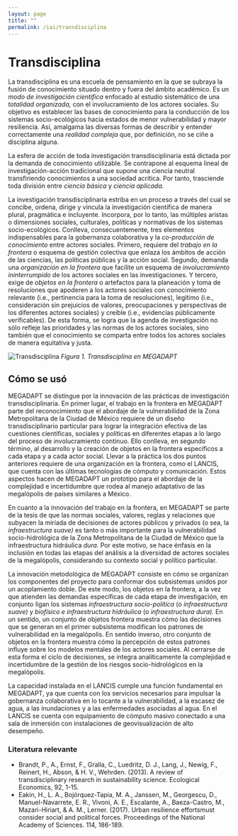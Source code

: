 ```yaml
---
layout: page
title: ""
permalink: /iai/transdisciplina
---
```


# Transdisciplina

La transdisciplina es una escuela de pensamiento en la que se subraya la fusión de conocimiento situado dentro y fuera del ámbito académico. Es un _modo de investigación científica_ enfocado al estudio sistemático de una _totalidad organizada,_ con el involucramiento de los actores sociales. Su objetivo es establecer las bases de conocimiento para la conducción de los sistemas socio-ecológicos hacia estados de menor vulnerabilidad y mayor resiliencia. Así, amalgama las diversas formas de describir y entender correctamente una _realidad compleja_ que, por definición, no se ciñe a disciplina alguna.

La esfera de acción de toda investigación transdisciplinaria está dictada por la demanda de conocimiento utilizable. Se contrapone al esquema lineal de investigación-acción tradicional que supone una ciencia neutral transfiriendo conocimientos a una sociedad acrítica. Por tanto, trasciende toda división entre _ciencia básica_ y _ciencia aplicada._

La investigación transdisciplinaria estriba en un proceso a través del cual se concibe, ordena, dirige y vincula la investigación científica de manera plural, pragmática e incluyente. Incorpora, por lo tanto, las múltiples aristas o dimensiones sociales, culturales, políticas y normativas de los sistemas socio-ecológicos. Conlleva, consecuentemente, tres elementos indispensables para la gobernanza colaborativa y la _co-producción de conocimiento_ entre actores sociales. Primero, requiere del _trabajo en la frontera_ o esquema de gestión colectiva que enlaza los ámbitos de acción de las ciencias, las políticas públicas y la acción social. Segundo, demanda una _organización en la frontera_ que facilite un esquema de _involucramiento ininterrumpido_ de los actores sociales en las investigaciones. Y tercero, exige de _objetos en la frontera_ o artefactos para la planeación y toma de resoluciones que apoderen a los actores sociales con conocimiento relevante (i.e., pertinencia para la toma de resoluciones), legítimo (i.e., consideración sin prejuicios de valores, preocupaciones y perspectivas de los diferentes actores sociales) y creíble (i.e., evidencias públicamente verificables). De esta forma, se logra  que la agenda de investigación no sólo refleje las prioridades y las normas de los actores sociales, sino también  que el conocimiento se comparta entre todos los actores sociales de manera equitativa y justa.

![Transdisciplina](/assets/proyectos_apc/iai/transdisciplina.png)
_Figura 1. Transdisciplina en MEGADAPT_
<br>

## Cómo se usó

MEGADAPT se distingue por la innovación de las prác­ticas de investigación transdisciplinaria. En primer lugar, el trabajo en la frontera en MEGADAPT parte del reconocimiento que el abordaje de la vulnerabilidad de la Zona Metropolitana de la Ciudad de México requiere de un diseño transdisciplinario particular para lograr la integración efectiva de las cuestiones científicas, sociales y políticas en diferentes etapas a lo largo del proceso de involucramiento continuo. Ello conlleva, en segundo término, al desarrollo y la creación de objetos en la frontera específicos a cada etapa y a cada actor social. Llevar a la práctica los dos puntos anteriores requiere de una organización en la frontera, como el LANCIS, que cuenta con las últimas tecnologías de cómputo y comunicación. Estos aspectos hacen de MEGADAPT un prototipo para el abordaje de la complejidad e incertidumbre que rodea al manejo adaptativo de las megalópolis de países similares a México.

En cuanto a la innovación del trabajo en la frontera, en MEGADAPT se parte de la tesis de que las normas sociales, valores, reglas y relaciones que subyacen la miríada de decisiones de actores públicos y privados (o sea, la _infraestructura suave)_ es tanto o más importante para la vulnerabilidad socio-hidrológica de la Zona Metropolitana de la Ciudad de México que la infraestructura hidráulica _dura._  Por este motivo, se hace énfasis en la inclusión en todas las etapas del análisis a la diversidad de actores sociales de la megalópolis, considerando su contexto social y político particular.

La innovación metodológica de MEGADAPT consiste en cómo se organizan los componentes del proyecto para conformar dos subsistemas unidos por un acoplamiento doble. De este modo, los objetos en la frontera, a la vez que atienden las demandas específicas de cada etapa de investigación, en conjunto ligan los sistemas _infraestructura socio-política_ (o _infraestructura suave)_ y _biofísico e infraestructura hidráulica_ (o _infraestructura dura)._ En un sentido, un conjunto de objetos frontera muestra cómo las decisiones que se generan en el primer subsistema modifican los patrones de vulnerabilidad en la megalópolis. En sentido inverso, otro conjunto de objetos en la frontera muestra cómo la percepción de estos patrones influye sobre los modelos mentales de los actores sociales. Al cerrarse de esta forma el ciclo de decisiones, se integra analíticamente la complejidad e incertidumbre de la gestión de los riesgos socio-hidrológicos en la megalópolis.

La capacidad instalada en el LANCIS cumple una función fundamental en MEGADAPT, ya que cuenta con los servicios necesarios para impulsar la gobernanza colaborativa en lo tocante a la vulnerabilidad, a la escasez de agua, a las inundaciones y a las enfermedades asociadas al agua. En el LANCIS se cuenta con equipamiento de cómputo masivo conectado a una sala de inmersión con instalaciones de geovisualización de alto desempeño.

### Literatura relevante

* Brandt, P., A., Ernst, F., Gralla, C., Luedritz, D. J., Lang, J., Newig, F., Reinert, H., Abson, & H. V., Wehrden. (2013). A review of transdisciplinary research in sustainability science. Ecological Economics, 92, 1-15.
* Eakin, H., L. A., Bojórquez-Tapia, M. A., Janssen, M., Georgescu, D., Manuel-Navarrete, E. R., Vivoni, A. E., Escalante, A., Baeza-Castro, M., Mazari-Hiriart, & A. M., Lerner. (2017). Urban resilience effortsmust consider social and political forces. Proceedings of the National Academy of Sciences. 114, 186-189.
